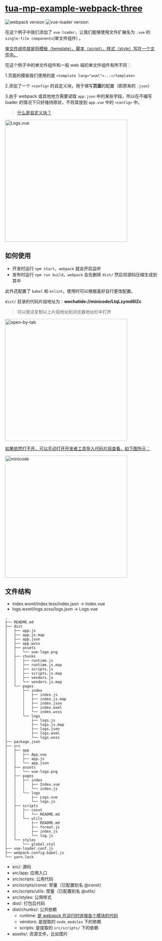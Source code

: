 # [tua-mp-example-webpack-three](https://github.com/tuateam/tua-mp/tree/master/examples/webpack-three)

![webpack version](https://img.shields.io/badge/webpack-%5E4.8.1-green.svg)
![vue-loader version](https://img.shields.io/badge/vue--loader-%5E15.0.12-green.svg)

在这个例子中我们添加了 `vue-loader`，让我们能够使用文件扩展名为 `.vue` 的 `single-file components`(单文件组件) 。

[单文件组件就是将模板（template）、脚本（script）、样式（style）写在一个文件中。](https://cn.vuejs.org/v2/guide/single-file-components.html)

在这个例子中的单文件组件和一般 web 端的单文件组件有所不同：

1.页面的模板我们使用的是 `<template lang="wxml">...</template>`

2.添加了一个 `<config>` 的自定义块，用于填写**页面**的配置（即原来的 `.json`）

3.由于 webpack 或其他地方需要读取 `app.json` 中的某些字段，所以在不编写 loader 的情况下只好维持原状，不将其放到 `app.vue` 中的 `<config>` 中。

> [什么是自定义块？](https://vue-loader.vuejs.org/zh/guide/custom-blocks.html)

<image src="../../doc/imgs/Logs.vue.png" width="400" alt="Logs.vue" />

## 如何使用
* 开发时运行 `npm start`，`webpack` 就会开启监听
* 发布时运行 `npm run build`，`webpack` 会先删除 `dist/` 然后将源码压缩生成到其中

此外还配置了 `babel` 和 `eslint`，使用时可以根据喜好自行更改配置。

`dist/` 目录的代码片段地址为：**wechatide://minicode/LtqLzymd6lZc**

> 可以尝试复制以上片段地址到浏览器地址栏中打开

<image src="../../doc/imgs/open-by-tab.png" width="400" alt="open-by-tab" />

[如果依然打不开，可以手动打开开发者工具导入代码片段查看，如下图所示：](https://developers.weixin.qq.com/miniprogram/dev/devtools/minicode.html)

<image src="../../doc/imgs/minicode.png" width="400" alt="minicode" />

## 文件结构

* index.wxml/index.less/index.json -> Index.vue
* logs.wxml/logs.scss/logs.json -> Logs.vue

```
.
├── README.md
├── dist
│   ├── app.js
│   ├── app.js.map
│   ├── app.json
│   ├── app.wxss
│   ├── assets
│   │   └── vue-logo.png
│   ├── chunks
│   │   ├── runtime.js
│   │   ├── runtime.js.map
│   │   ├── scripts.js
│   │   ├── scripts.js.map
│   │   ├── vendors.js
│   │   └── vendors.js.map
│   └── pages
│       ├── index
│       │   ├── index.js
│       │   ├── index.js.map
│       │   ├── index.json
│       │   ├── index.wxml
│       │   └── index.wxss
│       └── logs
│           ├── logs.js
│           ├── logs.js.map
│           ├── logs.json
│           ├── logs.wxml
│           └── logs.wxss
├── package.json
├── src
│   ├── app
│   │   ├── App.vue
│   │   ├── app.js
│   │   └── app.json
│   ├── assets
│   │   └── vue-logo.png
│   ├── pages
│   │   ├── index
│   │   │   ├── Index.vue
│   │   │   └── index.js
│   │   └── logs
│   │       ├── Logs.vue
│   │       └── logs.js
│   ├── scripts
│   │   ├── const
│   │   │   └── README.md
│   │   └── utils
│   │       ├── README.md
│   │       ├── format.js
│   │       ├── index.js
│   │       └── log.js
│   └── styles
│       └── global.styl
├── vue-loader.conf.js
├── webpack.config.babel.js
└── yarn.lock
```

* src/: 源码
* src/app: 应用入口
* src/scripts: 公用代码
* src/scripts/const: 常量（已配置别名 @const）
* src/scripts/utils: 常量（已配置别名 @utils）
* src/styles: 公用样式
* dist/: 打包后代码
* dist/chunks/: 公共依赖
    * runtime: [是 webapck 在运行时连接各个模块的代码](https://doc.webpack-china.org/concepts/manifest/#runtime)
    * vendors: 是提取的 `node_modules` 下的依赖
    * scripts: 是提取的 `src/scripts/` 下的依赖
* assets/: 资源文件，比如图片

